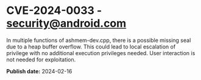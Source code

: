 # CVE-2024-0033 - security@android.com

In multiple functions of ashmem-dev.cpp, there is a possible missing seal due to a heap buffer overflow. This could lead to local escalation of privilege with no additional execution privileges needed. User interaction is not needed for exploitation.

**Publish date:** 2024-02-16
